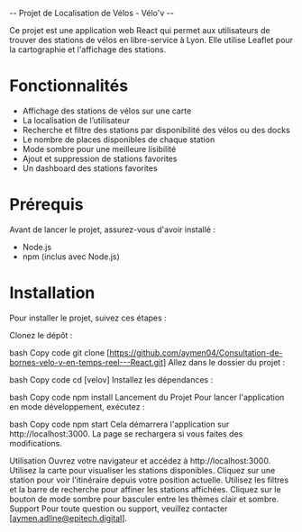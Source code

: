 -- Projet de Localisation de Vélos - Vélo'v -- 

Ce projet est une application web React qui permet aux utilisateurs de trouver des stations de vélos en libre-service à Lyon. Elle utilise Leaflet pour la cartographie et l'affichage des stations.

# Fonctionnalités
- Affichage des stations de vélos sur une carte
- La localisation de l’utilisateur
- Recherche et filtre des stations par disponibilité des vélos ou des docks
- Le nombre de places disponibles de chaque station
- Mode sombre pour une meilleure lisibilité
- Ajout et suppression de stations favorites
- Un dashboard des stations favorites



# Prérequis
Avant de lancer le projet, assurez-vous d'avoir installé :

- Node.js
- npm (inclus avec Node.js)

# Installation
Pour installer le projet, suivez ces étapes :

Clonez le dépôt :

bash
Copy code
git clone [https://github.com/aymen04/Consultation-de-bornes-velo-v-en-temps-reel---React.git]
Allez dans le dossier du projet :

bash
Copy code
cd [velov]
Installez les dépendances :

bash
Copy code
npm install
Lancement du Projet
Pour lancer l'application en mode développement, exécutez :

bash
Copy code
npm start
Cela démarrera l'application sur http://localhost:3000. La page se rechargera si vous faites des modifications.

Utilisation
Ouvrez votre navigateur et accédez à http://localhost:3000.
Utilisez la carte pour visualiser les stations disponibles.
Cliquez sur une station pour voir l'itinéraire depuis votre position actuelle.
Utilisez les filtres et la barre de recherche pour affiner les stations affichées.
Cliquez sur le bouton de mode sombre pour basculer entre les thèmes clair et sombre.
Support
Pour toute question ou support, veuillez contacter [aymen.adline@epitech.digital].